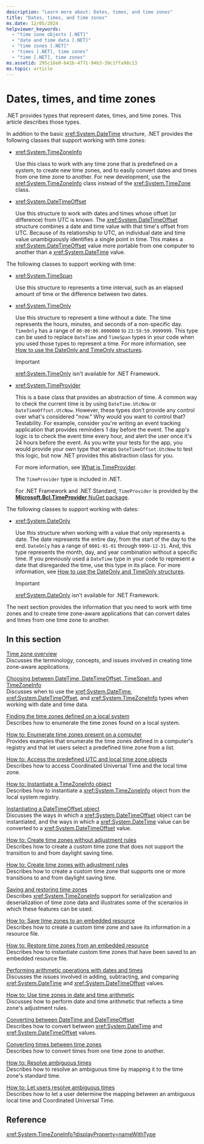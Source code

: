 ```yaml
---
description: "Learn more about: Dates, times, and time zones"
title: "Dates, times, and time zones"
ms.date: 12/05/2024
helpviewer_keywords: 
  - "time zone objects [.NET]"
  - "date and time data [.NET]"
  - "time zones [.NET]"
  - "times [.NET], time zones"
  - "time [.NET], time zones"
ms.assetid: 295c16e0-641b-4771-94b3-39c1ffa98c13
ms.topic: article
---
```

# Dates, times, and time zones

.NET provides types that represent dates, times, and time zones. This article describes those types.

In addition to the basic <xref:System.DateTime> structure, .NET provides the following classes that support working with time zones:

* <xref:System.TimeZoneInfo>

  Use this class to work with any time zone that is predefined on a system, to create new time zones, and to easily convert dates and times from one time zone to another. For new development, use the <xref:System.TimeZoneInfo> class instead of the <xref:System.TimeZone> class.

* <xref:System.DateTimeOffset>

  Use this structure to work with dates and times whose offset (or difference) from UTC is known. The <xref:System.DateTimeOffset> structure combines a date and time value with that time's offset from UTC. Because of its relationship to UTC, an individual date and time value unambiguously identifies a single point in time. This makes a <xref:System.DateTimeOffset> value more portable from one computer to another than a <xref:System.DateTime> value.

The following classes to support working with time:

* <xref:System.TimeSpan>

  Use this structure to represents a time interval, such as an elapsed amount of time or the difference between two dates.

* <xref:System.TimeOnly>

  Use this structure to represent a time without a date. The time represents the hours, minutes, and seconds of a non-specific day. `TimeOnly` has a range of `00:00:00.0000000` to `23:59:59.9999999`. This type can be used to replace `DateTime` and `TimeSpan` types in your code when you used those types to represent a time. For more information, see [How to use the DateOnly and TimeOnly structures](how-to-use-dateonly-timeonly.md).

  > [!IMPORTANT]
  > <xref:System.TimeOnly> isn't available for .NET Framework.

* <xref:System.TimeProvider>

  This is a base class that provides an abstraction of time. A common way to check the current time is by using `DateTime.UtcNow` or `DateTimeOffset.UtcNow`. However, these types don't provide any control over what's considered "now." Why would you want to control that? Testability. For example, consider you're writing an event tracking application that provides reminders 1 day before the event. The app's logic is to check the event time every hour, and alert the user once it's 24 hours before the event. As you write your tests for the app, you would provide your own type that wraps `DateTimeOffset.UtcNow` to test this logic, but now .NET provides this abstraction class for you.

  For more information, see [What is TimeProvider](timeprovider-overview.md).

  The `TimeProvider` type is included in .NET.

  For .NET Framework and .NET Standard, `TimeProvider` is provided by the [**Microsoft.Bcl.TimeProvider** NuGet package](https://www.nuget.org/packages/Microsoft.Bcl.TimeProvider/).

The following classes to support working with dates:

* <xref:System.DateOnly>

  Use this structure when working with a value that only represents a date. The date represents the entire day, from the start of the day to the end. `DateOnly` has a range of `0001-01-01` through `9999-12-31`. And, this type represents the month, day, and year combination without a specific time. If you previously used a `DateTime` type in your code to represent a date that disregarded the time, use this type in its place. For more information, see [How to use the DateOnly and TimeOnly structures](how-to-use-dateonly-timeonly.md).

  > [!IMPORTANT]
  > <xref:System.DateOnly> isn't available for .NET Framework.

The next section provides the information that you need to work with time zones and to create time zone-aware applications that can convert dates and times from one time zone to another.

## In this section

[Time zone overview](time-zone-overview.md)\
Discusses the terminology, concepts, and issues involved in creating time zone-aware applications.

[Choosing between DateTime, DateTimeOffset, TimeSpan, and TimeZoneInfo](choosing-between-datetime.md)\
Discusses when to use the <xref:System.DateTime>, <xref:System.DateTimeOffset>, and <xref:System.TimeZoneInfo> types when working with date and time data.

[Finding the time zones defined on a local system](finding-the-time-zones-on-local-system.md)\
Describes how to enumerate the time zones found on a local system.

[How to: Enumerate time zones present on a computer](enumerate-time-zones.md)\
Provides examples that enumerate the time zones defined in a computer's registry and that let users select a predefined time zone from a list.

[How to: Access the predefined UTC and local time zone objects](access-utc-and-local.md)\
Describes how to access Coordinated Universal Time and the local time zone.

[How to: Instantiate a TimeZoneInfo object](instantiate-time-zone-info.md)\
Describes how to instantiate a <xref:System.TimeZoneInfo> object from the local system registry.

[Instantiating a DateTimeOffset object](instantiating-a-datetimeoffset-object.md)\
Discusses the ways in which a <xref:System.DateTimeOffset> object can be instantiated, and the ways in which a <xref:System.DateTime> value can be converted to a <xref:System.DateTimeOffset> value.

[How to: Create time zones without adjustment rules](create-time-zones-without-adjustment-rules.md)\
Describes how to create a custom time zone that does not support the transition to and from daylight saving time.

[How to: Create time zones with adjustment rules](create-time-zones-with-adjustment-rules.md)\
Describes how to create a custom time zone that supports one or more transitions to and from daylight saving time.

[Saving and restoring time zones](saving-and-restoring-time-zones.md)\
Describes <xref:System.TimeZoneInfo> support for serialization and deserialization of time zone data and illustrates some of the scenarios in which these features can be used.

[How to: Save time zones to an embedded resource](save-time-zones-to-an-embedded-resource.md)\
Describes how to create a custom time zone and save its information in a resource file.

[How to: Restore time zones from an embedded resource](restore-time-zones-from-an-embedded-resource.md)\
Describes how to instantiate custom time zones that have been saved to an embedded resource file.

[Performing arithmetic operations with dates and times](performing-arithmetic-operations.md)\
Discusses the issues involved in adding, subtracting, and comparing <xref:System.DateTime> and <xref:System.DateTimeOffset> values.

[How to: Use time zones in date and time arithmetic](use-time-zones-in-arithmetic.md)\
Discusses how to perform date and time arithmetic that reflects a time zone's adjustment rules.

[Converting between DateTime and DateTimeOffset](converting-between-datetime-and-offset.md)\
Describes how to convert between <xref:System.DateTime> and <xref:System.DateTimeOffset> values.

[Converting times between time zones](converting-between-time-zones.md)\
Describes how to convert times from one time zone to another.

[How to: Resolve ambiguous times](resolve-ambiguous-times.md)\
Describes how to resolve an ambiguous time by mapping it to the time zone's standard time.

[How to: Let users resolve ambiguous times](let-users-resolve-ambiguous-times.md)\
Describes how to let a user determine the mapping between an ambiguous local time and Coordinated Universal Time.

## Reference

<xref:System.TimeZoneInfo?displayProperty=nameWithType>
